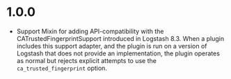 # 1.0.0
 - Support Mixin for adding API-compatibility with the CATrustedFingerprintSupport introduced in Logstash 8.3.
   When a plugin includes this support adapter, and the plugin is run on a version of Logstash that does not
   provide an implementation, the plugin operates as normal but rejects explicit attempts to use
   the `ca_trusted_fingerprint` option. 

